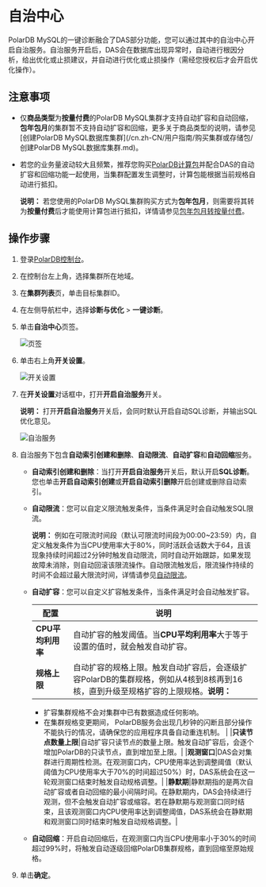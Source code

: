 # 自治中心

PolarDB MySQL的一键诊断融合了DAS部分功能，您可以通过其中的自治中心开启自治服务。自治服务开启后，DAS会在数据库出现异常时，自动进行根因分析，给出优化或止损建议，并自动进行优化或止损操作（需经您授权后才会开启优化操作）。

## 注意事项

-   仅**商品类型**为**按量付费**的PolarDB MySQL集群才支持自动扩容和自动回缩，**包年包月**的集群暂不支持自动扩容和回缩，更多关于商品类型的说明，请参见[创建PolarDB MySQL数据库集群](/cn.zh-CN/用户指南/购买集群或存储包/创建PolarDB MySQL数据库集群.md)。
-   若您的业务量波动较大且频繁，推荐您购买[PolarDB计算包](/cn.zh-CN/用户指南/购买集群或存储包/使用计算包.md)并配合DAS的自动扩容和回缩功能一起使用，当集群配置发生调整时，计算包能根据当前规格自动进行抵扣。

    **说明：** 若您使用的PolarDB MySQL集群购买方式为**包年包月**，则需要将其转为**按量付费**后才能使用计算包进行抵扣，详情请参见[包年包月转按量付费](/cn.zh-CN/用户指南/购买集群或存储包/包年包月转按量付费.md)。


## 操作步骤

1.  登录[PolarDB控制台](https://polardb.console.aliyun.com/)。

2.  在控制台左上角，选择集群所在地域。

3.  在**集群列表**页，单击目标集群ID。

4.  在左侧导航栏中，选择**诊断与优化** \> **一键诊断**。

5.  单击**自治中心**页签。

    ![页签](https://static-aliyun-doc.oss-cn-hangzhou.aliyuncs.com/assets/img/zh-CN/4440359951/p132562.png)

6.  单击右上角**开关设置**。

    ![开关设置](https://static-aliyun-doc.oss-cn-hangzhou.aliyuncs.com/assets/img/zh-CN/4440359951/p104684.png)

7.  在**开关设置**对话框中，打开**开启自治服务**开关。

    **说明：** 打开**开启自治服务**开关后，会同时默认开启自动SQL诊断，并输出SQL优化意见。

    ![自治服务](https://static-aliyun-doc.oss-cn-hangzhou.aliyuncs.com/assets/img/zh-CN/4440359951/p104686.png)

8.  自治服务下包含**自动索引创建和删除**、**自动限流**、**自动扩容**和**自动回缩**服务。

    -   **自动索引创建和删除**：当打开**开启自治服务**开关后，默认开启**SQL诊断**。您也单击**开启自动索引创建**或**开启自动索引删除**开启创建或删除自动索引。
    -   **自动限流**：您可以自定义限流触发条件，当条件满足时会自动触发SQL限流。

        **说明：** 例如在可限流时间段（默认可限流时间段为00:00~23:59）内，自定义触发条件为当CPU使用率大于80%，同时活跃会话数大于64，且该现象持续时间超过2分钟时触发自动限流，同时自动开始跟踪，如果发现故障未消除，则自动回滚该限流操作。自动限流触发后，限流操作持续的时间不会超过最大限流时间，详情请参见[自动限流](https://help.aliyun.com/document_detail/164859.html)。

    -   **自动扩容**：您可以自定义扩容触发条件，当条件满足时会自动触发扩容。

        |配置|说明|
        |--|--|
        |**CPU平均利用率**|自动扩容的触发阈值。当**CPU平均利用率**大于等于设置的值时，就会触发自动扩容。|
        |**规格上限**|自动扩容的规格上限。触发自动扩容后，会逐级扩容PolarDB的集群规格，例如从4核到8核再到16核，直到升级至规格扩容的上限规格。**说明：**

        -   扩容集群规格不会对集群中已有数据造成任何影响。
        -   在集群规格变更期间， PolarDB服务会出现几秒钟的闪断且部分操作不能执行的情况，请确保您的应用程序具备自动重连机制。 |
        |**只读节点数量上限**|自动扩容只读节点的数量上限。触发自动扩容后，会逐个增加PolarDB的只读节点，直到增加至上限。|
        |**观测窗口**|DAS会对集群进行周期性检测。在观测窗口内，CPU使用率达到调整阈值（默认阈值为CPU使用率大于70%的时间超过50%）时，DAS系统会在这一轮观测窗口结束时触发自动规格调整。|
        |**静默期**|静默期指的是两次自动扩容或者自动回缩的最小间隔时间。在静默期内，DAS会持续进行观测，但不会触发自动扩容或缩容。若在静默期与观测窗口同时结束，且该观测窗口内CPU使用率达到调整阈值，DAS系统会在静默期和观测窗口同时结束时触发自动规格调整。|

    -   **自动回缩**：开启自动回缩后，在观测窗口内当CPU使用率小于30%的时间超过99%时，将触发自动逐级回缩PolarDB集群规格，直到回缩至原始规格。
9.  单击**确定**。


